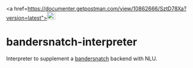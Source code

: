<a href=https://documenter.getpostman.com/view/10862666/SztD78Xa?version=latest"><img src="https://img.shields.io/badge/-Documentation-black??style=for-the-badge&logo=postman" height="22"></a>

# bandersnatch-interpreter
Interpreter to supplement a [bandersnatch](https://github.com/supercmmetry/bandersnatch) backend with NLU.
